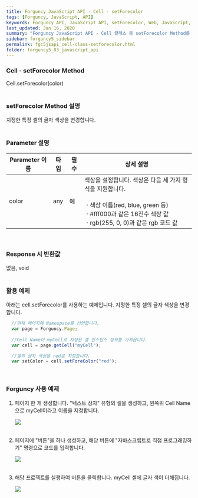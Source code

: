 ```yaml
---
title: Forguncy JavaScript API - Cell - setForecolor
tags: [Forguncy, JavaScript, API]
keywords: Forguncy API, JavaScript API, setForecolor, Web, JavaScript, API
last_updated: Jan 16, 2020
summary: "Forguncy JavaScript API - Cell 클래스 중 setForecolor Method를 설명합니다."
sidebar: forguncy5_sidebar
permalink: fgc5jsapi_cell-class-setforecolor.html
folder: forguncy5_03_javascript_api
---
```


### Cell - setForecolor Method
Cell.setForecolor(color)
<br /><br />

### setForecolor Method 설명
지정한 특정 셀의 글자 색상을 변경합니다.
<br /><br />

### Parameter 설명

| Parameter 이름 | 타입 | 필수 | 상세 설명 |
| --- | --- | --- | --- |
| color | any | 예 | 색상을 설정합니다. 색상은 다음 세 가지 형식을 지원합니다. <br /><br />ㆍ색상 이름(red, blue, green 등)<br />ㆍ#fff000과 같은 16진수 색상 값<br />ㆍrgb(255, 0, 0)과 같은 rgb 코드 값 |

<br />

### Response 시 반환값
없음, void
<br /><br />

### 활용 예제
아래는 cell.setForecolor를 사용하는 예제입니다. 지정한 특정 셀의 글자 색상을 변경합니다.
<br />

~~~javascript
  //현재 페이지에 Namespace를 선언합니다.
  var page = Forguncy.Page;
  
  //Cell Name이 myCell로 지정된 셀 인스턴스 정보를 가져옵니다.
  var cell = page.getCell("myCell");

  //셀의 글자 색상을 red로 지정합니다.
  var setColor = cell.setForeColor("red");
~~~

<br />

### Forguncy 사용 예제

1. 페이지 한 개 생성합니다. "텍스트 상자" 유형의 셀을 생성하고, 왼쪽위 Cell Name으로 myCell이라고 이름을 지정합니다.

    ![]({{site.url}}/images/forguncy5/ex-ss_cell-setforecolor01.png)
    <br /><br />

2. 페이지에 "버튼"을 하나 생성하고, 해당 버튼에 "자바스크립트로 직접 프로그래밍하기" 명령으로 코드를 입력합니다.

    ![]({{site.url}}/images/forguncy5/ex-ss_cell-setforecolor02.png)
    <br /><br />

3. 해당 프로젝트를 실행하여 버튼을 클릭합니다. myCell 셀에 글자 색이 더해집니다.

    ![]({{site.url}}/images/forguncy5/ex-ss_cell-setforecolor03.gif)

<br /><br />
